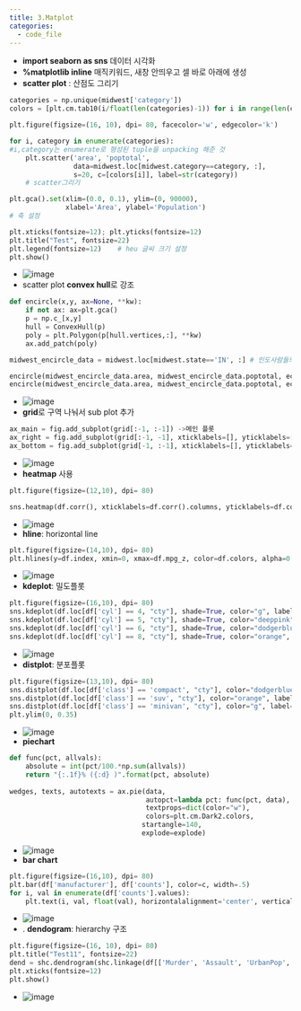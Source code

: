 ```yaml
---
title: 3.Matplot
categories:
  - code_file
---
```


- **import seaborn as sns**
	데이터 시각화
- **%matplotlib inline**
	매직키워드, 새창 안띄우고 셀 바로 아래에 생성
-  **scatter plot** : 산점도 그리기

```python
categories = np.unique(midwest['category'])
colors = [plt.cm.tab10(i/float(len(categories)-1)) for i in range(len(categories))]

plt.figure(figsize=(16, 10), dpi= 80, facecolor='w', edgecolor='k')

for i, category in enumerate(categories):
#i,category는 enumerate로 형성된 tuple을 unpacking 해준 것
    plt.scatter('area', 'poptotal',
                data=midwest.loc[midwest.category==category, :],
                s=20, c=[colors[i]], label=str(category))
    # scatter그리기

plt.gca().set(xlim=(0.0, 0.1), ylim=(0, 90000),
              xlabel='Area', ylabel='Population')
# 축 설정

plt.xticks(fontsize=12); plt.yticks(fontsize=12)
plt.title("Test", fontsize=22)
plt.legend(fontsize=12)    # heu 글씨 크기 설정
plt.show()
```
-
	![image](https://github.com/code7ssage/code7ssage.github.io/blob/master/assets/attached%20file/Pasted%20image%2020240104115156.png?raw=true)
- scatter plot **convex hull**로 강조

```python
def encircle(x,y, ax=None, **kw):
    if not ax: ax=plt.gca()
    p = np.c_[x,y]
    hull = ConvexHull(p)
    poly = plt.Polygon(p[hull.vertices,:], **kw)
    ax.add_patch(poly)

midwest_encircle_data = midwest.loc[midwest.state=='IN', :] # 인도사람들의 분포는?

encircle(midwest_encircle_data.area, midwest_encircle_data.poptotal, ec="k", fc="gold", alpha=0.1)
encircle(midwest_encircle_data.area, midwest_encircle_data.poptotal, ec="firebrick", fc="none", linewidth=1.5)
```
-
	![image](https://github.com/code7ssage/code7ssage.github.io/blob/master/assets/attached%20file/Pasted%20image%2020240104115448.png?raw=true)
- **grid**로 구역 나눠서 sub plot 추가

```python
ax_main = fig.add_subplot(grid[:-1, :-1]) ->메인 플롯
ax_right = fig.add_subplot(grid[:-1, -1], xticklabels=[], yticklabels=[]) ->오른쪽
ax_bottom = fig.add_subplot(grid[-1, :-1], xticklabels=[], yticklabels=[]) ->하단
```
-
	![image](https://github.com/code7ssage/code7ssage.github.io/blob/master/assets/attached%20file/Pasted%20image%2020240104120520.png?raw=true)
- **heatmap** 사용

```python
plt.figure(figsize=(12,10), dpi= 80)

sns.heatmap(df.corr(), xticklabels=df.corr().columns, yticklabels=df.corr().columns, cmap='RdYlGn', center=0, annot=True)
```
- 
	![image](https://github.com/code7ssage/code7ssage.github.io/blob/master/assets/attached%20file/Pasted%20image%2020240104120601.png?raw=true)
-  **hline**: horizontal line

```python
plt.figure(figsize=(14,10), dpi= 80)
plt.hlines(y=df.index, xmin=0, xmax=df.mpg_z, color=df.colors, alpha=0.4, linewidth=5)
```
- 
	![image](https://github.com/code7ssage/code7ssage.github.io/blob/master/assets/attached%20file/Pasted%20image%2020240104120724.png?raw=true)
-  **kdeplot**: 밀도플롯

```python
plt.figure(figsize=(16,10), dpi= 80)
sns.kdeplot(df.loc[df['cyl'] == 4, "cty"], shade=True, color="g", label="Cyl=4", alpha=.7)
sns.kdeplot(df.loc[df['cyl'] == 5, "cty"], shade=True, color="deeppink", label="Cyl=5", alpha=.7)
sns.kdeplot(df.loc[df['cyl'] == 6, "cty"], shade=True, color="dodgerblue", label="Cyl=6", alpha=.7)
sns.kdeplot(df.loc[df['cyl'] == 8, "cty"], shade=True, color="orange", label="Cyl=8", alpha=.7)
```
- 
	![image](https://github.com/code7ssage/code7ssage.github.io/blob/master/assets/attached%20file/Pasted%20image%2020240104120808.png?raw=true)
-  **distplot**: 분포플롯

```python
plt.figure(figsize=(13,10), dpi= 80)
sns.distplot(df.loc[df['class'] == 'compact', "cty"], color="dodgerblue", label="Compact", hist_kws={'alpha':.7}, kde_kws={'linewidth':3})
sns.distplot(df.loc[df['class'] == 'suv', "cty"], color="orange", label="SUV", hist_kws={'alpha':.7}, kde_kws={'linewidth':3})
sns.distplot(df.loc[df['class'] == 'minivan', "cty"], color="g", label="minivan", hist_kws={'alpha':.7}, kde_kws={'linewidth':3})
plt.ylim(0, 0.35)
```
- 
	![image](https://github.com/code7ssage/code7ssage.github.io/blob/master/assets/attached%20file/Pasted%20image%2020240104120906.png?raw=true)
-  **piechart**

```python
def func(pct, allvals):
    absolute = int(pct/100.*np.sum(allvals))
    return "{:.1f}% ({:d} )".format(pct, absolute)
    
wedges, texts, autotexts = ax.pie(data,
                                  autopct=lambda pct: func(pct, data),
                                  textprops=dict(color="w"),
                                  colors=plt.cm.Dark2.colors,
                                 startangle=140,
                                 explode=explode)
```
- 
	![image](https://github.com/code7ssage/code7ssage.github.io/blob/master/assets/attached%20file/Pasted%20image%2020240104121030.png?raw=true)
-  **bar chart**

```python
plt.figure(figsize=(16,10), dpi= 80)
plt.bar(df['manufacturer'], df['counts'], color=c, width=.5)
for i, val in enumerate(df['counts'].values):
    plt.text(i, val, float(val), horizontalalignment='center', verticalalignment='bottom', fontdict={'fontweight':500, 'size':12})
```
-
	![image](https://github.com/code7ssage/code7ssage.github.io/blob/master/assets/attached%20file/Pasted%20image%2020240104121144.png?raw=true)
- . **dendogram**: hierarchy 구조

```python
plt.figure(figsize=(16, 10), dpi= 80)
plt.title("Test11", fontsize=22)
dend = shc.dendrogram(shc.linkage(df[['Murder', 'Assault', 'UrbanPop', 'Rape']], method='ward'), labels=df.State.values, color_threshold=100)
plt.xticks(fontsize=12)
plt.show()
```
-
	![image](https://github.com/code7ssage/code7ssage.github.io/blob/master/assets/attached%20file/Pasted%20image%2020240104121315.png?raw=true)
